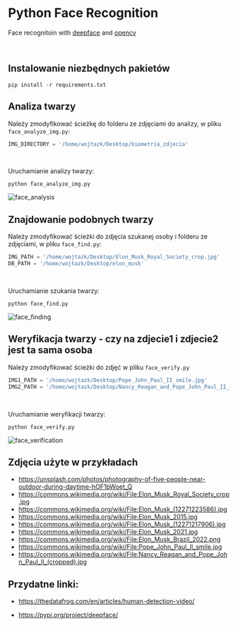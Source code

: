 # Python Face Recognition
Face recognitoin with [deepface](https://pypi.org/project/deepface/) and [opencv](https://pypi.org/project/opencv-python/)

<br>

## Instalowanie niezbędnych pakietów
```shell
pip install -r requirements.txt
```

## Analiza twarzy
Należy zmodyfikować ścieżkę do folderu ze zdjęciami do analizy, w pliku `face_analyze_img.py`:
```python
IMG_DIRECTORY = '/home/wojtazk/Desktop/biometria_zdjecia'
```

<br>

Uruchamianie analizy twarzy:
```shell
python face_analyze_img.py
```
![face_analysis](https://github.com/user-attachments/assets/d1432eba-a7c9-4152-8d28-64669f4b8ccf)


## Znajdowanie podobnych twarzy
Należy zmodyfikować ścieżki do zdjęcia szukanej osoby i folderu ze zdjęciami, w pliku `face_find.py`:
```python
IMG_PATH = '/home/wojtazk/Desktop/Elon_Musk_Royal_Society_crop.jpg'
DB_PATH = '/home/wojtazk/Desktop/elon_musk'
```

<br>

Uruchamianie szukania twarzy:
```shell
python face_find.py
```
![face_finding](https://github.com/user-attachments/assets/3c1902c3-2227-4d55-b54c-a73ff58936ba)



## Weryfikacja twarzy - czy na zdjecie1 i zdjecie2 jest ta sama osoba
Należy zmodyfikować ścieżki do zdjęć w pliku `face_verify.py`
```python
IMG1_PATH = '/home/wojtazk/Desktop/Pope_John_Paul_II_smile.jpg'
IMG2_PATH = '/home/wojtazk/Desktop/Nancy_Reagan_and_Pope_John_Paul_II_(cropped).jpg'
```

<br>

Uruchamianie weryfikacji twarzy:
```shell
python face_verify.py
```
![face_verification](https://github.com/user-attachments/assets/6af596fc-169c-4ec1-8329-78cf57b3376d)



## Zdjęcia użyte w przykładach
- https://unsplash.com/photos/photography-of-five-people-near-outdoor-during-daytime-hOF1bWoet_Q
- https://commons.wikimedia.org/wiki/File:Elon_Musk_Royal_Society_crop.jpg
- https://commons.wikimedia.org/wiki/File:Elon_Musk_(12271223586).jpg
- https://commons.wikimedia.org/wiki/File:Elon_Musk_2015.jpg
- https://commons.wikimedia.org/wiki/File:Elon_Musk_(12271217906).jpg
- https://commons.wikimedia.org/wiki/File:Elon_Musk_2021.jpg
- https://commons.wikimedia.org/wiki/File:Elon_Musk_Brazil_2022.png
- https://commons.wikimedia.org/wiki/File:Pope_John_Paul_II_smile.jpg
- https://commons.wikimedia.org/wiki/File:Nancy_Reagan_and_Pope_John_Paul_II_(cropped).jpg


## Przydatne linki:
- https://thedatafrog.com/en/articles/human-detection-video/
<!-- - https://pypi.org/project/face-recognition/ -->
- https://pypi.org/project/deepface/
<!-- - https://www.kaggle.com/datasets/adg1822/7-celebrity-images -->
